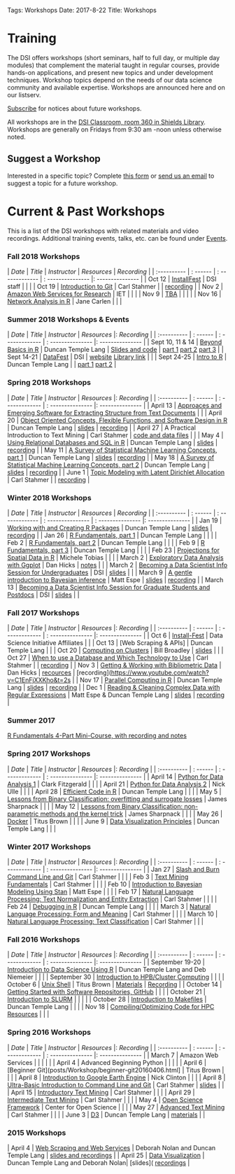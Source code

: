 Tags: Workshops
Date: 2017-8-22
Title: Workshops

# Training

The DSI offers workshops (short seminars, half to full day, or multiple day modules) that complement the material taught in regular courses, provide hands-on applications, and present new topics and under development techniques. Workshop topics depend on the needs of our data science community and available expertise. Workshops are announced here and on our listserv.

[Subscribe](signup.html) for notices about future workshops.

All workshops are in the [DSI Classroom, room 360 in Shields Library](http://dsi.ucdavis.edu/directions.html). Workshops are generally on Fridays from 9:30 am -noon unless otherwise noted. 

## Suggest a Workshop

Interested in a specific topic? Complete [this form](https://docs.google.com/forms/d/e/1FAIpQLScdNRern7tWGP7W1xji44W2dHa0GX1yvStsEu8taH5scJFuhw/viewform?edit_requested=true) or [send us an email](mailto:datascience@ucdavis.edu) to suggest a topic for a future workshop.


# Current & Past Workshops

This is a list of the DSI workshops with related materials and video recordings. Additional training events, talks, etc. can be found under [Events](categories.html).


### Fall 2018 Workshops
| *Date*    | *Title* | *Instructor* | *Resources* | *Recording* |
| :---------- | : ------ | : ------------- | : --------------- |: --------------- |
| Oct 12 | [InstallFest](posts/Workshop/2018WorkshopInstallFest20181012.html) | DSI staff | | |
| Oct 19 | [Introduction to Git](posts/Workshop/2018WorkshopGit20181019.html) | Carl Stahmer | | [recording](https://youtu.be/mIAetcXu0U4) |
| Nov 2 | [Amazon Web Services for Research](posts/Workshop/2018WorkshopAWS20181102.html) | IET | | |
| Nov 9 | [TBA]() | | | |
| Nov 16 | [Network Analysis in R](posts/Workshop/2018WorkshopNetwork20181116.html) | Jane Carlen | | |


### Summer 2018 Workshops & Events ###

| *Date*    | *Title* | *Instructor* | *Resources* |: *Recording* |
| :---------- | : ------ | : ------------- | : --------------- |: --------------- |
| Sept 10, 11 & 14 | [Beyond Basics in R](posts/Workshop/BeyondBasicsR201820180910.html) | Duncan Temple Lang |  [Slides and code](https://github.com/dsidavis/RBeyondBasics) | [part 1](https://www.youtube.com/watch?v=-cAxE62YMzU) [part 2](https://www.youtube.com/watch?v=YItBd02aaLU) [part 3](https://www.youtube.com/watch?v=e8CB9Ea8JCY) |
| Sept 14-21 | [DataFest](posts/DataFest/DataFest201820180914.html) | DSI | [website](http://dsi.ucdavis.edu/WineCatalogs/)  [Library link](https://digital.ucdavis.edu/search//%5B%5B%22isPartOf.%40id%22%2C%22or%22%2C%22%2Fcollection%2Fsherry-lehmann%22%5D%5D//10/) | |
| Sept 24-25 | [Intro to R](posts/Workshop/IntroR201820250924.html) | Duncan Temple Lang | | [part 1](https://www.youtube.com/watch?v=0O9fjsxpqsQ) [part 2](https://www.youtube.com/watch?v=ZyWch5HAhqY) |


### Spring 2018 Workshops

| *Date*    | *Title* | *Instructor* | *Resources* |: *Recording* |
| :---------- | : ------ | : ------------- | : --------------- |: --------------- |
| April 13 | [Approaces and Emerging Software for Extracting Structure from Text Documents](posts/Workshop/2018WorkshopPDFReading20180413.html) | |
| April 20 | [Object Oriented Concepts, Flexible Functions, and Software Design in R](posts/Workshop/2018WorkshopObjOriented20180420.html) | Duncan Temple Lang |  [slides](https://github.com/dsidavis/ROOPWorkshop) | [recording](https://www.youtube.com/watch?v=Gc-d96yQmyU&feature=youtu.be) |
| April 27 | A Practical Introduction to Text Mining | Carl Stahmer | [code and data files](https://github.com/cstahmer/text_mining_with_r) | |
| May 4 | [Using Relational Databases and SQL in R](http://dsi.ucdavis.edu/posts/Workshop/2018WorkshopSQL20180504.html) | Duncan Temple Lang | [slides](https://github.com/dsidavis/SQLworkshop) | [recording](https://www.youtube.com/watch?v=ipOGYFhofn4&feature=youtu.be) |
| May 11 | [A Survey of Statistical Machine Learning Concepts, part 1](posts/Workshop/2018WorkshopMachine120180511.html) | Duncan Temple Lang | [slides](https://github.com/dsidavis/surveystatml) | [recording](https://www.youtube.com/watch?v=16Aq_8JE0Vc&feature=youtu.be)  |
| May 18 | [A Survey of Statistical Machine Learning Concepts, part 2](posts/Workshop/2018WorkshopMachine220180518.html) | Duncan Temple Lang | [slides](https://github.com/dsidavis/SurveyStatML) | [recording](https://www.youtube.com/watch?v=1DSio_Tv6Hc&feature=youtu.be)  |
| June 1 | [Topic Modeling with Latent Dirichlet Allocation](posts/Workshop/2018WorkshopTopicModeling20180601.html) | Carl Stahmer |  | [recording](https://www.youtube.com/watch?v=rHp05tFPDDk) |


### Winter 2018 Workshops

| *Date*    | *Title* | *Instructor* | *Resources* | *Recording* |
| :---------- | : ------ | : ------------- | : --------------- | : --------------- |: --------------- |
| Jan 19 | [Working with and Creating R Packages](posts/Workshop/Package20180119.html) | Duncan Temple Lang |  [slides](https://github/com/dsidavis/RPackagesWorkshop) | [recording](https://www.youtube.com/watch?v=ntFrolMI3Ng) |
| Jan 26 | [R Fundamentals, part 1](posts/Workshop/fundamentals1_1820180126.html) | Duncan Temple Lang | | |
| Feb 2 |  [R Fundamentals, part 2](posts/Workshop/fundamentals2_1820180202.html) | Duncan Temple Lang | | |
| Feb 9 | [R Fundamentals, part 3](posts/Workshop/fundamentals3_1820180209.html) | Duncan Temple Lang | | |
| Feb 23 | [Projections for Spatial Data in R](posts/Workshop/Projection20180223.html) | Michele Tobias | | |
| March 2 | [Exploratory Data Analysis with Ggplot](posts/Workshop/Ggplo20180302.html) | Dan Hicks | [notes](https://github.com/dhicks/ggplot_workshop/blob/master/outline.md) |  |
| March 2 | [Becoming a Data Scientist Info Session for Undergraduates](posts/Talk/2018DSInfoSession20180312.html) | DSI | [slides](DataScienceCareers/UGDataScientist.html#1) | |
| March 9 | [A gentle introduction to Bayesian inference](posts/Workshop/Baye20180309.html) | Matt Espe |  [slides](https://github.com/dsidavis/IntroBayesWorkshop) | [recording](https://www.youtube.com/watch?v=kw397Ioru3U) |
| March 13 | [Becoming a Data Scientist Info Session for Graduate Students and Postdocs](posts/Talk/2018DSInfoSession20180312.html) | DSI | [slides](GradDataScientist.html#1) | |

### Fall 2017 Workshops

| *Date*    | *Title* | *Instructor* | *Resources* |: *Recording* |
| :---------- | : ------ | : ------------- | : --------------- |: --------------- |
| Oct 6 | [Install-Fest](posts/Workshop/InstallFes20171006.html) | Data Science Initiative Affiliates | | 
| Oct 13 | [Web Scraping & APIs]	| Duncan Temple Lang | |
| Oct 20 | [Computing on Clusters](posts/Workshop/ClusterComputin20171020.html) | Bill Broadley | [slides](https://www.youtube.com/watch?v=KtUqgRdPOy4&feature=youtu.be) | |
| Oct 27 | [When to use a Database and Which Technology to Use](posts/Workshop/Database20171027.html) | Carl Stahmer |  | [recording](https://www.youtube.com/watch?v=HJFV_w3MxrU&feature=youtu.be) |
| Nov 3 | [Getting & Working with Bibliometric Data](posts/Workshop/Bibliometric20171103.html) | Dan Hicks | [recources](https://github.com/dsidavis/bibliometrics-workshop) |  [recording](https://www.youtube.com/watch?v=C1EnFjXXKho&t=2s  |
| Nov 17 | [Parallel Computing in R](posts/Workshop/ParallelComputing20171117.html) | Duncan Temple Lang | [slides](https://github.com/dsidavis/parallelr) | [recording](https://www.youtube.com/watch?v=TTKSlhrSZ3g&feature=youtu.be) |
| Dec 1 | [Reading & Cleaning Complex Data with Regular Expressions](posts/Workshop/RegularExpression20171201.html) | Matt Espe & Duncan Temple Lang |  [slides](https://github.com/dsidavis/data_cleaning_w_r) | [recording](https://www.youtube.com/watch?v=VNUizaTVQAU) |


### Summer 2017

[R Fundamentals 4-Part Mini-Course, with recording and notes](posts/Workshop/RFundamental20170711.html) 


### Spring 2017 Workshops

| *Date*    | *Title* | *Instructor* | *Resources* |: *Recording* |
| :---------- | : ------ | : ------------- | : --------------- |: --------------- |
| April 14 | [Python for Data Analysis 1](posts/Workshop/python120170414.html) | Clark Fitzgerald | |	|
| April 21 | [Python for Data Analysis 2](posts/Workshop/python220170421.html) | Nick Ulle | | |
| April 28 | [Efficient Code in R](posts/Workshop/workshop-efficient-code-in-r20170428.html) | Duncan Temple Lang | | |
| May 5 | [Lessons from Binary Classification: overfitting and surrogate losses](posts/Workshop/MachineLearnin20170505.html) | James Sharpnack | | |
| May 12 | [Lessons from Binary Classification: non-parametric methods and the kernel trick](posts/Workshop/BinaryClassificatio20170512.html) | James Sharpnack | | |
| May 26 | [Docker](posts/Workshop/Docke20170526.html) | Titus Brown | | |
| June 9 | [Data Visualization Principles](posts/Workshop/Visualizatio20170609.html) | Duncan Temple Lang | | |


### Winter 2017 Workshops

| *Date*    | *Title* | *Instructor* | *Resources* |: *Recording* |
| :---------- | : ------ | : ------------- | : --------------- |: --------------- |
| Jan 27 | [Slash and Burn Command Line and Git](posts/Workshop/Gi20170203.html) | Carl Stahmer | | |
| Feb 3 | [Text Mining Fundamentals](posts/Workshop/TextMining120170203.html) | Carl Stahmer | | |
| Feb 10 | [Introduction to Bayesian Modeling Using Stan](posts/Workshop/sta20170210.html) | Matt Espe | | |
| Feb 17 | [Natural Language Processing: Text Normalization and Entity Extraction](posts/Workshop/TextNormEntityExtraction20170217.html) | Carl Stahmer | | |
| Feb 24 | [Debugging in R](posts/Workshop/DebuggingIn20170224.html) | Duncan Temple Lang | | |
| March 3 | [Natural Language Processing: Form and Meaning](posts/Workshop/NLPFormMeaning20170303.html) | Carl Stahmer | | |
| March 10 | [Natural Language Processing: Text Classification](posts/Workshop/NLPTextClassification20170310.html) | Carl Stahmer | | |


### Fall 2016 Workshops

| *Date*    | *Title* | *Instructor* | *Resources* |: *Recording* |
| :---------- | : ------ | : ------------- | : --------------- |: --------------- |
| September 19-20 | [Introduction to Data Science Using R](posts/Workshop/Rbootcam20160919.html) | Duncan Temple Lang and Deb Niemeier | | |
| September 30 | [Introduction to HPB/Cluster Computing](posts/Workshop/HPC120160930.html) | | | 
| October 6 | [Unix Shell](posts/Workshop/UnixShel20161006.html) | Titus Brown | [Materials](https://dib-training.readthedocs.io/en/pub/2016-10-06-shell-halfday.html) |  [Recording](https://dib-training.readthedocs.io/en/pub/2016-10-06-shell-halfday.html) |
| October 14 | [Getting Started with Software Repositories, GitHub](posts/Workshop/HPC220161014.html) | | |
| October 21 | [Introduction to SLURM](posts/Workshop/HPC220161014.html) | | | |
| October 28 | [Introduction to Makefiles](posts/Workshop/HPC420161028.html) | Duncan Temple Lang | | |
| Nov 18 | [Compiling/Optimizing Code for HPC Resources](posts/Workshop/HPC620161118.html) | | | 


### Spring 2016 Workshops

| *Date*    | *Title* | *Instructor* | *Resources* |: *Recording* |
| :---------- | : ------ | : ------------- | : --------------- |: --------------- |
| March 7 | Amazon Web Services | | | | |
| April 4 | Advanced Beginning Python | | | |
| April 6 | [Beginner Git](posts/Workshop/beginner-git20160406.html] | Titus Brown | | |
| April 8 | [Introduction to Google Earth Engine](posts/Workshop/hands-on-introduction-to-google-earth-engine20160408.html) | Nick Clinton | | |
| April 8 | [Ultra-Basic Introduction to Command Line and Git](posts/Workshop/cmdlinegit20160408.html) | Carl Stahmer | [slides](http://ds.lib.ucdavis.edu/2016/04/01/48-ultra-basic-introduction-to-the-command-line-and-git-2/)  | |
| April 15 | [Introductory Text Mining](posts/Workshop/introductory-text-mining20160415.html) | Carl Stahmer | | |
| April 29 | [Intermediate Text Mining](posts/Workshop/intermediate-text-mining20160429.html) | Carl Stahmer | | |
| May 4 | [Open Science Framework](posts/Workshop/open-science-framework-workshop20160504.html) | Center for Open Science | | |
| May 27 | [Advanced Text Mining](posts/Workshop/advanced-text-mining20160527.html) | Carl Stahmer | | |
| June 3 | [D3](posts/Workshop/D3DataVisualizatio20160603.html) | Duncan Temple Lang | [materials](https://github.com/duncantl/D3materials) | |


### 2015 Workshops

| April 4 | [Web Scraping and Web Services](posts/Workshop/WebScraping201520150404.html) | Deborah Nolan and Duncan Temple Lang | [slides and recordings](NSFWorkshops/Visualization/) |
| April 25 | [Data Visualization](posts/Workshop/1-day-workshop-on-visualization-with-r20150425.html) | Duncan Temple Lang and Deborah Nolan| [slides]( [recordings](NSFWorkshops/Visualization/movies.html) |